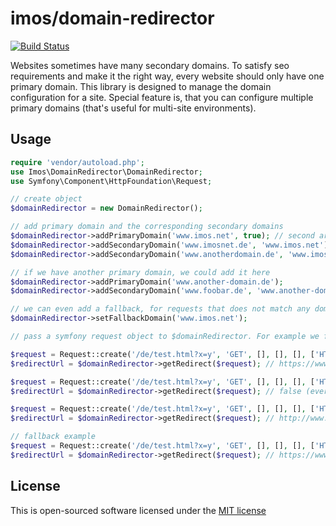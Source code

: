 # imos/domain-redirector

[![Build Status](https://api.travis-ci.org/imosnet/domain-redirector.svg)](https://travis-ci.org/imosnet/domain-redirector)

Websites sometimes have many secondary domains. To satisfy seo requirements and make it the right way, every website
should only have one primary domain. This library is designed to manage the domain configuration for a site. Special
feature is, that you can configure multiple primary domains (that's useful for multi-site environments).

## Usage

```php
require 'vendor/autoload.php';
use Imos\DomainRedirector\DomainRedirector;
use Symfony\Component\HttpFoundation\Request;

// create object
$domainRedirector = new DomainRedirector();

// add primary domain and the corresponding secondary domains
$domainRedirector->addPrimaryDomain('www.imos.net', true); // second argument = ssl
$domainRedirector->addSecondaryDomain('www.imosnet.de', 'www.imos.net'); // www.imosnet.de should redirect to www.imos.net
$domainRedirector->addSecondaryDomain('www.anotherdomain.de', 'www.imos.net'); // ...

// if we have another primary domain, we could add it here
$domainRedirector->addPrimaryDomain('www.another-domain.de');
$domainRedirector->addSecondaryDomain('www.foobar.de', 'www.another-domain.de');

// we can even add a fallback, for requests that does not match any domain
$domainRedirector->setFallbackDomain('www.imos.net');

// pass a symfony request object to $domainRedirector. For example we fake some requests:

$request = Request::create('/de/test.html?x=y', 'GET', [], [], [], ['HTTP_HOST' => 'www.imosnet.de']);
$redirectUrl = $domainRedirector->getRedirect($request); // https://www.imos.net/de/test.html?x=y

$request = Request::create('/de/test.html?x=y', 'GET', [], [], [], ['HTTP_HOST' => 'www.imos.net', 'HTTPS' => 'ON']);
$redirectUrl = $domainRedirector->getRedirect($request); // false (everything is fine, we dont need any redirect)

$request = Request::create('/de/test.html?x=y', 'GET', [], [], [], ['HTTP_HOST' => 'www.foobar.de']);
$redirectUrl = $domainRedirector->getRedirect($request); // http://www.another-domain.de/de/test.html?x=y

// fallback example
$request = Request::create('/de/test.html?x=y', 'GET', [], [], [], ['HTTP_HOST' => 'www.xyz.de']);
$redirectUrl = $domainRedirector->getRedirect($request); // https://www.imos.net/de/test.html?x=y

```

## License

This is open-sourced software licensed under the [MIT license](http://opensource.org/licenses/MIT)
